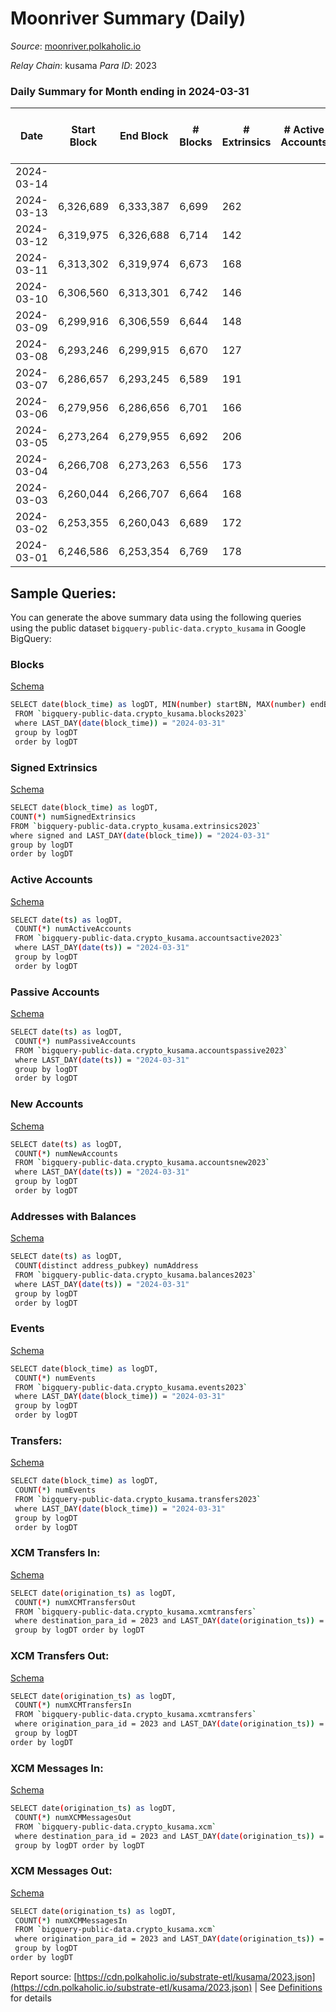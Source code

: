 # Moonriver Summary (Daily)

_Source_: [moonriver.polkaholic.io](https://moonriver.polkaholic.io)

*Relay Chain*: kusama
*Para ID*: 2023



### Daily Summary for Month ending in 2024-03-31


| Date    | Start Block | End Block | # Blocks | # Extrinsics | # Active Accounts | # Passive Accounts | # New Accounts | # Addresses | # Events  | # Transfers ($USD) | # XCM Transfers In ($USD) | # XCM Transfers Out ($USD) | # XCM In | # XCM Out | Issues |
|---------|-------------|-----------|----------|--------------|-------------------|--------------------|----------------|-------------|-----------|--------------------|---------------------------|----------------------------|----------|-----------|--------|
| 2024-03-14 |  |  |  |  |  |  |  |  |  |   |   |   |  |  |  |
| 2024-03-13 | 6,326,689 | 6,333,387 | 6,699 | 262 |  |  |  | 889,192 | 678,607 | 19,884 ($11,272,284.44) |   |   |  |  |  |
| 2024-03-12 | 6,319,975 | 6,326,688 | 6,714 | 142 |  |  |  | 887,454 | 578,605 | 17,391 ($3,789,649.21) |   |   |  |  |  |
| 2024-03-11 | 6,313,302 | 6,319,974 | 6,673 | 168 |  |  |  | 885,427 | 615,899 | 21,515 ($3,346,785.96) |   |   |  |  |  |
| 2024-03-10 | 6,306,560 | 6,313,301 | 6,742 | 146 |  |  |  | 883,094 | 626,478 | 21,341 ($3,029,006.56) |   |   |  |  |  |
| 2024-03-09 | 6,299,916 | 6,306,559 | 6,644 | 148 |  |  |  | 881,147 | 599,710 | 20,436 ($2,954,386.35) |   |   |  |  |  |
| 2024-03-08 | 6,293,246 | 6,299,915 | 6,670 | 127 |  |  |  | 879,354 | 554,936 | 18,600 ($2,602,811.77) |   |   |  |  |  |
| 2024-03-07 | 6,286,657 | 6,293,245 | 6,589 | 191 |  |  |  | 877,853 | 612,057 | 20,259 ($7,679,469.67) |   |   |  |  |  |
| 2024-03-06 | 6,279,956 | 6,286,656 | 6,701 | 166 |  |  |  | 876,245 | 585,686 | 18,324 ($10,172,066.33) |   |   |  |  |  |
| 2024-03-05 | 6,273,264 | 6,279,955 | 6,692 | 206 |  |  |  | 874,817 | 675,789 | 19,300 ($8,728,949.55) |   |   |  |  |  |
| 2024-03-04 | 6,266,708 | 6,273,263 | 6,556 | 173 |  |  |  | 873,492 | 603,616 | 19,459 ($5,152,102.82) |   |   |  |  |  |
| 2024-03-03 | 6,260,044 | 6,266,707 | 6,664 | 168 |  |  |  | 871,949 | 646,118 | 24,318 ($2,552,283.47) |   |   |  |  |  |
| 2024-03-02 | 6,253,355 | 6,260,043 | 6,689 | 172 |  |  |  | 869,954 | 716,231 | 22,151 ($2,465,738.36) |   |   |  |  |  |
| 2024-03-01 | 6,246,586 | 6,253,354 | 6,769 | 178 |  |  |  | 867,563 | 666,086 | 19,101 ($2,979,620.15) |   |   |  |  |  |

## Sample Queries:
You can generate the above summary data using the following queries using the public dataset `bigquery-public-data.crypto_kusama` in Google BigQuery:


### Blocks 

[Schema](https://github.com/colorfulnotion/substrate-etl/blob/main/schema/blocks.json)

```bash
SELECT date(block_time) as logDT, MIN(number) startBN, MAX(number) endBN, COUNT(*) numBlocks 
 FROM `bigquery-public-data.crypto_kusama.blocks2023`  
 where LAST_DAY(date(block_time)) = "2024-03-31" 
 group by logDT 
 order by logDT
```

### Signed Extrinsics 

[Schema](https://github.com/colorfulnotion/substrate-etl/blob/main/schema/extrinsics.json)

```bash
SELECT date(block_time) as logDT, 
COUNT(*) numSignedExtrinsics 
FROM `bigquery-public-data.crypto_kusama.extrinsics2023`  
where signed and LAST_DAY(date(block_time)) = "2024-03-31" 
group by logDT 
order by logDT
```

### Active Accounts 

[Schema](https://github.com/colorfulnotion/substrate-etl/blob/main/schema/accountsactive.json)

```bash
SELECT date(ts) as logDT, 
 COUNT(*) numActiveAccounts 
 FROM `bigquery-public-data.crypto_kusama.accountsactive2023` 
 where LAST_DAY(date(ts)) = "2024-03-31" 
 group by logDT 
 order by logDT
```

### Passive Accounts 

[Schema](https://github.com/colorfulnotion/substrate-etl/blob/main/schema/accountspassive.json)

```bash
SELECT date(ts) as logDT, 
 COUNT(*) numPassiveAccounts 
 FROM `bigquery-public-data.crypto_kusama.accountspassive2023` 
 where LAST_DAY(date(ts)) = "2024-03-31" 
 group by logDT 
 order by logDT
```

### New Accounts 

[Schema](https://github.com/colorfulnotion/substrate-etl/blob/main/schema/accountsnew.json)

```bash
SELECT date(ts) as logDT, 
 COUNT(*) numNewAccounts 
 FROM `bigquery-public-data.crypto_kusama.accountsnew2023` 
 where LAST_DAY(date(ts)) = "2024-03-31" 
 group by logDT
 order by logDT
```

### Addresses with Balances 

[Schema](https://github.com/colorfulnotion/substrate-etl/blob/main/schema/balances.json)

```bash
SELECT date(ts) as logDT,
 COUNT(distinct address_pubkey) numAddress 
 FROM `bigquery-public-data.crypto_kusama.balances2023` 
 where LAST_DAY(date(ts)) = "2024-03-31" 
 group by logDT 
 order by logDT
```

### Events 

[Schema](https://github.com/colorfulnotion/substrate-etl/blob/main/schema/events.json)

```bash
SELECT date(block_time) as logDT, 
 COUNT(*) numEvents 
 FROM `bigquery-public-data.crypto_kusama.events2023` 
 where LAST_DAY(date(block_time)) = "2024-03-31" 
 group by logDT 
 order by logDT
```

### Transfers:

[Schema](https://github.com/colorfulnotion/substrate-etl/blob/main/schema/transfers.json)

```bash
SELECT date(block_time) as logDT, 
 COUNT(*) numEvents 
 FROM `bigquery-public-data.crypto_kusama.transfers2023` 
 where LAST_DAY(date(block_time)) = "2024-03-31" 
 group by logDT 
 order by logDT
```

### XCM Transfers In: 

[Schema](https://github.com/colorfulnotion/substrate-etl/blob/main/schema/xcmtransfers.json)

```bash
SELECT date(origination_ts) as logDT, 
 COUNT(*) numXCMTransfersOut 
 FROM `bigquery-public-data.crypto_kusama.xcmtransfers` 
 where destination_para_id = 2023 and LAST_DAY(date(origination_ts)) = "2024-03-31" 
 group by logDT order by logDT
```

### XCM Transfers Out: 

[Schema](https://github.com/colorfulnotion/substrate-etl/blob/main/schema/xcmtransfers.json)

```bash
SELECT date(origination_ts) as logDT, 
 COUNT(*) numXCMTransfersIn 
 FROM `bigquery-public-data.crypto_kusama.xcmtransfers` 
 where origination_para_id = 2023 and LAST_DAY(date(origination_ts)) = "2024-03-31" 
 group by logDT 
order by logDT
```

### XCM Messages In: 

[Schema](https://github.com/colorfulnotion/substrate-etl/blob/main/schema/xcm.json)

```bash
SELECT date(origination_ts) as logDT, 
 COUNT(*) numXCMMessagesOut 
 FROM `bigquery-public-data.crypto_kusama.xcm` 
 where destination_para_id = 2023 and LAST_DAY(date(origination_ts)) = "2024-03-31" 
 group by logDT order by logDT
```

### XCM Messages Out: 

[Schema](https://github.com/colorfulnotion/substrate-etl/blob/main/schema/xcm.json)

```bash
SELECT date(origination_ts) as logDT, 
 COUNT(*) numXCMMessagesIn 
 FROM `bigquery-public-data.crypto_kusama.xcm` 
 where origination_para_id = 2023 and LAST_DAY(date(origination_ts)) = "2024-03-31" 
 group by logDT 
order by logDT
```


Report source: [https://cdn.polkaholic.io/substrate-etl/kusama/2023.json](https://cdn.polkaholic.io/substrate-etl/kusama/2023.json) | See [Definitions](/DEFINITIONS.md) for details
